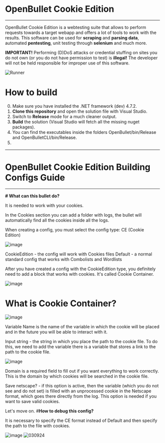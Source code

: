 # OpenBullet Cookie Edition

- - - -

OpenBullet Cookie Edition is a webtesting suite that allows to perform requests towards a target webapp and offers a lot of tools to work with the results. This software can be used for **scraping** and **parsing data**, automated **pentesting**, unit testing through **selenium** and much more.

**IMPORTANT!** Performing (D)DoS attacks or credential stuffing on sites you do not own (or you do not have permission to test) is **illegal!** The developer will not be held responsible for improper use of this software.

![Runner](https://i.imgur.com/cHt4VFj.png)

# How to build
0. Make sure you have installed the .NET framework (dev) 4.7.2.
1. **Clone this repository** and open the solution file with Visual Studio.
2. Switch to **Release** mode for a much cleaner output.
3. **Build** the solution (Visual Studio will fetch all the missing nuget packages).
4. You can find the executables inside the folders OpenBullet/bin/Release and OpenBulletCLI/bin/Release.
5. 
- - - -

# OpenBullet Cookie Edition Building Configs Guide

- - - -

**# What can this bullet do?**

It is needed to work with your cookies.

In the Cookies section you can add a folder with logs, the bullet will automatically find all the cookies inside all the logs.

When creating a config, you must select the config type: CE (Cookie Edition)

![image](https://github.com/OpensourcedPro/OpenBulletCookieEdition/assets/139492588/671bdc02-248b-4d21-a05e-f021ec08e158)

CookieEdition - the config will work with Cookies files
Default - a normal standard config that works with Combolists and Wordlists


After you have created a config with the CookieEdition type, you definitely need to add a block that works with cookies. It's called Cookie Container.

![image](https://github.com/OpensourcedPro/OpenBulletCookieEdition/assets/139492588/29b6ef44-9198-4ef5-853b-6a655785e1d7)

# **What is Cookie Container?**

![image](https://github.com/OpensourcedPro/OpenBulletCookieEdition/assets/139492588/c736ecf5-be69-4a23-881c-806573a6cdf7)

Variable Name is the name of the variable in which the cookie will be placed and in the future you will be able to interact with it.

Input string - the string in which you place the path to the cookie file. To do this, we need to add the <COOKIEPATH> variable there
<COOKIEPATH> is a variable that stores a link to the path to the cookie file.

![image](https://github.com/OpensourcedPro/OpenBulletCookieEdition/assets/139492588/8d560027-84f6-4e50-aaff-2e96b23b9216)

Domain is a required field to fill out if you want everything to work correctly. This is the domain by which cookies will be searched in the cookie file.

Save netscape? - if this option is active, then the variable (which you do not see and do not set) <COOKIENETSCAPE> is filled with an unprocessed cookie in the Netscape format, which goes there directly from the log. This option is needed if you want to save valid cookies.



Let's move on.
#**How to debug this config?**

It is necessary to specify the CE format instead of Default and then specify the path to the file with cookies.

![image](https://github.com/OpensourcedPro/OpenBulletCookieEdition/assets/139492588/a90ced9b-0021-4120-86e6-70659373cb2a)
![030924](https://github.com/OpensourcedPro/OpenBulletCookieEdition/assets/139492588/83d1a0b6-0d0b-424a-943d-4dc4178888c8)
